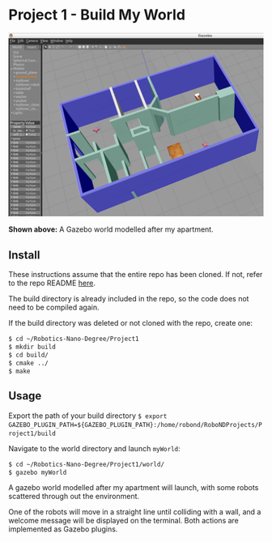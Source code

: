 # Project 1 - Build My World

![Gazebo world](myapartment.PNG)

**Shown above:** A Gazebo world modelled after my apartment.

## Install
These instructions assume that the entire repo has been cloned. If not, refer to the repo README [here](https://github.com/SagarSaxena/Robotics-Nano-Degree/blob/master/README.md).

The build directory is already included in the repo, so the code does not need to be compiled again.

If the build directory was deleted or not cloned with the repo, create one:
```
$ cd ~/Robotics-Nano-Degree/Project1
$ mkdir build
$ cd build/
$ cmake ../
$ make
```

## Usage

Export the path of your build directory
`$ export GAZEBO_PLUGIN_PATH=${GAZEBO_PLUGIN_PATH}:/home/robond/RoboNDProjects/Project1/build`

Navigate to the world directory and launch `myWorld`:
```
$ cd ~/Robotics-Nano-Degree/Project1/world/
$ gazebo myWorld
```
A gazebo world modelled after my apartment will launch, with some robots scattered through out the environment.

One of the robots will move in a straight line until colliding with a wall, and a welcome message will be displayed on the terminal. Both actions are implemented as Gazebo plugins.

